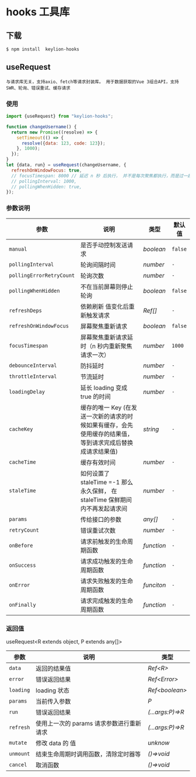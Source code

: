 # hooks 工具库

## 下载

`$ npm install  keylion-hooks`

## useRequest

`与请求库无关，支持axio、fetch等请求封装库。
用于数据获取的Vue 3组合API，支持SWR、轮询、错误重试、缓存请求
`

### 使用

```js
import {useRequest} from "keylion-hooks";

function changeUsername() {
  return new Promise((resolve) => {
    setTimeout(() => {
      resolve({data: 123, code: 123});
    }, 1000);
  });
}
let {data, run} = useRequest(changeUsername, {
  refreshOnWindowFocus: true,
  // focusTimespan: 8000 // 延迟 n 秒 后执行， 并不是每次聚焦都执行，而是过一段时间后可以再次执行
  // pollingInterval: 1000,
  // pollingWhenHidden: true,
});
```

### 参数说明

| 参数                     | 说明                                                                                                      | 类型         | 默认值  |
| ------------------------ | --------------------------------------------------------------------------------------------------------- | ------------ | ------- |
| `manual`                 | 是否手动控制发送请求                                                                                      | _boolean_    | `false` |
| `pollingInterval`        | 轮询间隔时间                                                                                              | _number_     | `-`     |
| `pollingErrorRetryCount` | 轮询次数                                                                                                  | _number_     | `-`     |
| `pollingWhenHidden`      | 不在当前屏幕则停止轮询                                                                                    | _boolean_    | `false` |
| `refreshDeps`            | 依赖刷新 值变化后重新触发请求                                                                             | _Ref<any>[]_ | `-`     |
| `refreshOnWindowFocus`   | 屏幕聚焦重新请求                                                                                          | _boolean_    | `false` |
| `focusTimespan`          | 屏幕聚焦重新请求延时（n 秒内重新聚焦请求一次）                                                            | _number_     | `1000`  |
| `debounceInterval`       | 防抖延时                                                                                                  | _number_     | `-`     |
| `throttleInterval`       | 节流延时                                                                                                  | _number_     | `-`     |
| `loadingDelay`           | 延长 loading 变成 true 的时间                                                                             | _number_     | `-`     |
| `cacheKey`               | 缓存的唯一 Key (在发送一次新的请求的时候如果有缓存，会先使用缓存的结果值，等到请求完成后替换成请求结果值) | _string_     | `-`     |
| `cacheTime`              | 缓存有效时间                                                                                              | _number_     | `-`     |
| `staleTime`              | 如何设置了 staleTime =-1 那么永久保鲜， 在 staleTime 保鲜期间内不再发起请求间                             | _number_     | `-`     |
| `params`                 | 传给接口的参数                                                                                            | _any[]_      | `-`     |
| `retryCount`             | 错误重试次数                                                                                              | _number_     | `-`     |
| `onBefore`               | 请求前触发的生命周期函数                                                                                  | _function_   | `-`     |
| `onSuccess`              | 请求成功触发的生命周期函数                                                                                | _function_   | `-`     |
| `onError`                | 请求失败触发的生命周期函数                                                                                | _funciton_   | `-`     |
| `onFinally`              | 请求完成触发的生命周期函数                                                                                | _function_   | `-`     |

### 返回值

useRequest<R extends object, P extends any[]>

| 参数      | 说明                                     | 类型             |
| --------- | ---------------------------------------- | ---------------- |
| `data`    | 返回的结果值                             | _Ref\<R\>_       |
| `error`   | 错误返回结果                             | _Ref\<Error\>_   |
| `loading` | loading 状态                             | _Ref\<boolean\>_ |
| `params`  | 当前传入参数                             | _P_              |
| `run`     | 错误返回结果                             | _(...args:P)=>R_ |
| `refresh` | 使用上一次的 params 请求参数进行重新请求 | _(...args:P)=>R_ |
| `mutate`  | 修改 data 的 值                          | _unknow_         |
| `unmount` | 结束生命周期时调用函数，清除定时器等     | _()=>void_       |
| `cancel`  | 取消函数                                 | _()=>void_       |
